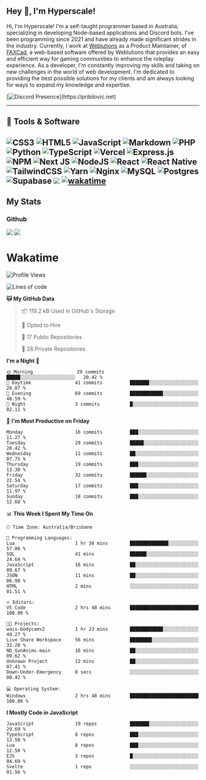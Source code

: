 ## Hey 👋, I'm Hyperscale!

Hi, I'm Hyperscale! I'm a self-taught programmer based in Australia, specializing in developing Node-based applications and Discord bots. I've been programming since 2021 and have already made significant strides in the industry. Currently, I work at [Weblutions](https://weblutions.com) as a Product Maintainer, of [FAXCad](https://weblutions.com/store/faxcad), a web-based software offered by Weblutions that provides an easy and efficient way for gaming communities to enhance the roleplay experience. As a developer, I'm constantly improving my skills and taking on new challenges in the world of web development. I'm dedicated to providing the best possible solutions for my clients and am always looking for ways to expand my knowledge and expertise.

[![Discord Presence](https://lanyard.cnrad.dev/api/906061699562475581?=idleMessage=:Just%Chillin%With%My%Kangaroo!)](https://pribilovic.net)

<p align="center">
<a href="https://github.com/Hyperscale1">
</a>
</p>

---
## 🔧 Tools & Software

![CSS3](https://img.shields.io/badge/css3-%231572B6.svg?style=for-the-badge&logo=css3&logoColor=white) ![HTML5](https://img.shields.io/badge/html5-%23E34F26.svg?style=for-the-badge&logo=html5&logoColor=white) ![JavaScript](https://img.shields.io/badge/javascript-%23323330.svg?style=for-the-badge&logo=javascript&logoColor=%23F7DF1E)  ![Markdown](https://img.shields.io/badge/markdown-%23000000.svg?style=for-the-badge&logo=markdown&logoColor=white) ![PHP](https://img.shields.io/badge/php-%23777BB4.svg?style=for-the-badge&logo=php&logoColor=white) ![Python](https://img.shields.io/badge/python-3670A0?style=for-the-badge&logo=python&logoColor=ffdd54) ![TypeScript](https://img.shields.io/badge/typescript-%23007ACC.svg?style=for-the-badge&logo=typescript&logoColor=white) ![Vercel](https://img.shields.io/badge/vercel-%23000000.svg?style=for-the-badge&logo=vercel&logoColor=white) ![Express.js](https://img.shields.io/badge/express.js-%23404d59.svg?style=for-the-badge&logo=express&logoColor=%2361DAFB) ![NPM](https://img.shields.io/badge/NPM-%23000000.svg?style=for-the-badge&logo=npm&logoColor=white) ![Next JS](https://img.shields.io/badge/Next-black?style=for-the-badge&logo=next.js&logoColor=white) ![NodeJS](https://img.shields.io/badge/node.js-6DA55F?style=for-the-badge&logo=node.js&logoColor=white) ![React](https://img.shields.io/badge/react-%2320232a.svg?style=for-the-badge&logo=react&logoColor=%2361DAFB) ![React Native](https://img.shields.io/badge/react_native-%2320232a.svg?style=for-the-badge&logo=react&logoColor=%2361DAFB) ![TailwindCSS](https://img.shields.io/badge/tailwindcss-%2338B2AC.svg?style=for-the-badge&logo=tailwind-css&logoColor=white) ![Yarn](https://img.shields.io/badge/yarn-%232C8EBB.svg?style=for-the-badge&logo=yarn&logoColor=white) ![Nginx](https://img.shields.io/badge/nginx-%23009639.svg?style=for-the-badge&logo=nginx&logoColor=white) ![MySQL](https://img.shields.io/badge/mysql-%2300f.svg?style=for-the-badge&logo=mysql&logoColor=white) ![Postgres](https://img.shields.io/badge/postgres-%23316192.svg?style=for-the-badge&logo=postgresql&logoColor=white) ![Supabase](https://img.shields.io/badge/Supabase-3ECF8E?style=for-the-badge&logo=supabase&logoColor=white) ![](https://img.shields.io/badge/Ubuntu-E95420?style=for-the-badge&logo=ubuntu&logoColor=white) [![wakatime](https://wakatime.com/badge/user/6e098b16-30e8-493e-bf77-598fafbb912d.svg?style=for-the-badge)](https://wakatime.com/@6e098b16-30e8-493e-bf77-598fafbb912d) 
---
## My Stats

### Github
![](https://github-readme-stats.vercel.app/api?username=Hyperscale1&theme=blue-green)
![](https://github-readme-stats.vercel.app/api/top-langs/?username=Hyperscale1&theme=blue-green)

# Wakatime
<!--START_SECTION:waka-->
![Profile Views](http://img.shields.io/badge/Profile%20Views-0-blue)

![Lines of code](https://img.shields.io/badge/From%20Hello%20World%20I%27ve%20Written-398.7%20thousand%20lines%20of%20code-blue)

**🐱 My GitHub Data** 

> 📦 119.2 kB Used in GitHub's Storage 
 > 
> 💼 Opted to Hire
 > 
> 📜 17 Public Repositories 
 > 
> 🔑 28 Private Repositories 
 > 
**I'm a Night 🦉** 

```text
🌞 Morning                29 commits          █████░░░░░░░░░░░░░░░░░░░░   20.42 % 
🌆 Daytime                41 commits          ███████░░░░░░░░░░░░░░░░░░   28.87 % 
🌃 Evening                69 commits          ████████████░░░░░░░░░░░░░   48.59 % 
🌙 Night                  3 commits           █░░░░░░░░░░░░░░░░░░░░░░░░   02.11 % 
```
📅 **I'm Most Productive on Friday** 

```text
Monday                   16 commits          ███░░░░░░░░░░░░░░░░░░░░░░   11.27 % 
Tuesday                  29 commits          █████░░░░░░░░░░░░░░░░░░░░   20.42 % 
Wednesday                11 commits          ██░░░░░░░░░░░░░░░░░░░░░░░   07.75 % 
Thursday                 19 commits          ███░░░░░░░░░░░░░░░░░░░░░░   13.38 % 
Friday                   32 commits          ██████░░░░░░░░░░░░░░░░░░░   22.54 % 
Saturday                 17 commits          ███░░░░░░░░░░░░░░░░░░░░░░   11.97 % 
Sunday                   18 commits          ███░░░░░░░░░░░░░░░░░░░░░░   12.68 % 
```


📊 **This Week I Spent My Time On** 

```text
🕑︎ Time Zone: Australia/Brisbane

💬 Programming Languages: 
Lua                      1 hr 36 mins        ██████████████░░░░░░░░░░░   57.08 % 
SQL                      41 mins             ██████░░░░░░░░░░░░░░░░░░░   24.64 % 
JavaScript               16 mins             ██░░░░░░░░░░░░░░░░░░░░░░░   09.67 % 
JSON                     11 mins             ██░░░░░░░░░░░░░░░░░░░░░░░   06.98 % 
HTML                     2 mins              ░░░░░░░░░░░░░░░░░░░░░░░░░   01.51 % 

🔥 Editors: 
VS Code                  2 hrs 48 mins       █████████████████████████   100.00 % 

🐱‍💻 Projects: 
wais-bodycamv2           1 hr 23 mins        ████████████░░░░░░░░░░░░░   49.27 % 
Live Share Workspace     56 mins             ████████░░░░░░░░░░░░░░░░░   33.28 % 
ND_GunAnims-main         16 mins             ██░░░░░░░░░░░░░░░░░░░░░░░   09.62 % 
Unknown Project          12 mins             ██░░░░░░░░░░░░░░░░░░░░░░░   07.41 % 
Down-Under-Emergency     0 secs              ░░░░░░░░░░░░░░░░░░░░░░░░░   00.42 % 

💻 Operating System: 
Windows                  2 hrs 48 mins       █████████████████████████   100.00 % 
```

**I Mostly Code in JavaScript** 

```text
JavaScript               19 repos            ███████░░░░░░░░░░░░░░░░░░   29.69 % 
TypeScript               8 repos             ███░░░░░░░░░░░░░░░░░░░░░░   12.50 % 
Lua                      8 repos             ███░░░░░░░░░░░░░░░░░░░░░░   12.50 % 
EJS                      3 repos             █░░░░░░░░░░░░░░░░░░░░░░░░   04.69 % 
Svelte                   1 repo              ░░░░░░░░░░░░░░░░░░░░░░░░░   01.56 % 
```




<!--END_SECTION:waka-->
